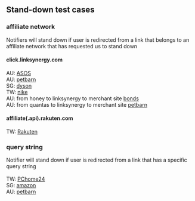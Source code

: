 ## Stand-down test cases


### affiliate network
Notifiers will stand down if user is redirected from a link that belongs to an affiliate network that has requested us to stand down
#### click.linksynergy.com 
AU: 
[ASOS](https://click.linksynergy.com/fs-bin/click?id=M0zsL0HhfQc&offerid=467717.3&type=3&subid=0&u1=44594061SB010)
<br>
AU: 
[petbarn](https://click.linksynergy.com/deeplink?id=pfLaClXlf20&mid=42443&u1=8703342671131122374-a8703353879449196902&murl=https%3A%2F%2Fwww.petbarn.com.au%2F)
<br>
SG: 
[dyson](https://click.linksynergy.com/deeplink?id=xGCTEDxXvh0&mid=47231&u1=A2ASUBID&murl=https%3A%2F%2Fwww.dyson.com.sg%2F?utm_content=cuponation)
<br>
TW: 
[nike](https://click.linksynergy.com/deeplink?id=zErSluD8o3g&mid=41134&u1=213e87a3c70b48b59e992a24738cbeff&subid=25983&murl=https%3A%2F%2Fwww.nike.com%2Ftw)
<br>
AU: from honey to linksynergy to merchant site
[bonds](https://o.honey.io/store/7586952471411757616/offer_claim?exv=ch.15.2.0.8703342671131122374.8703342669023392966&src=honey-web%C2%B6m0=8703342671131122374&af0=1660032681693&af8=StoreFrontPageV3)
<br>
AU: from quantas to linksynergy to merchant site
[petbarn](https://shopping.qantas.com/shop?id=petbarn)
#### affiliate(.api).rakuten.com
TW: 
[Rakuten](https://affiliate.api.rakuten.com.tw/redirect?nw=tw&site=afl&ar=1a0d8dccecb7dbb3e661d9ea76b24b5b3cc271130acbc8f83d8fecbdc9eefc6a9951df4322d2499b&pr=63b55d598d8c4861&ap=pr%3D63b55d598d8c4861&e=1&url=https%3A%2F%2Fwww.rakuten.com.tw%2Fshop%2Ffamily2%2Fproduct%2Fbncqwo57x%2F%3Fgid%3Da3748643a8bed24ab8750649a573e1dc%26scid%3Drafp-i001_%26)

### query string
Notifier will stand down if user is redirected from a link that has a specific query string
<br>
<br>
TW:
[PChome24](https://www.findprice.com.tw/go/gh28q9g8/?s=0&t=1&afsrc=1)
<br>
SG:
[amazon](https://metric.picodi.com/sg/r/89733?afsrc=1)
<br>
AU:
[petbarn](https://o.honey.io/store/89864159313478712/offer_claim?exv=ch.15.2.0.8703342671131122374.8703342669023392966&afsrc=1&src=honey-web¶m0=8703342671131122374&af0=1660032520615&af8=StoreFrontPageV3
)
